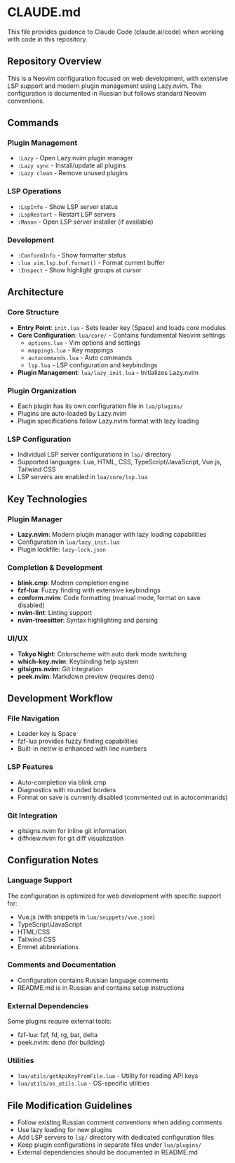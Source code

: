 # CLAUDE.md

This file provides guidance to Claude Code (claude.ai/code) when working with code in this repository.

## Repository Overview

This is a Neovim configuration focused on web development, with extensive LSP support and modern plugin management using Lazy.nvim. The configuration is documented in Russian but follows standard Neovim conventions.

## Commands

### Plugin Management
- `:Lazy` - Open Lazy.nvim plugin manager
- `:Lazy sync` - Install/update all plugins
- `:Lazy clean` - Remove unused plugins

### LSP Operations
- `:LspInfo` - Show LSP server status
- `:LspRestart` - Restart LSP servers
- `:Mason` - Open LSP server installer (if available)

### Development
- `:ConformInfo` - Show formatter status
- `:lua vim.lsp.buf.format()` - Format current buffer
- `:Inspect` - Show highlight groups at cursor

## Architecture

### Core Structure
- **Entry Point**: `init.lua` - Sets leader key (Space) and loads core modules
- **Core Configuration**: `lua/core/` - Contains fundamental Neovim settings
  - `options.lua` - Vim options and settings
  - `mappings.lua` - Key mappings
  - `autocommands.lua` - Auto commands
  - `lsp.lua` - LSP configuration and keybindings
- **Plugin Management**: `lua/lazy_init.lua` - Initializes Lazy.nvim

### Plugin Organization
- Each plugin has its own configuration file in `lua/plugins/`
- Plugins are auto-loaded by Lazy.nvim
- Plugin specifications follow Lazy.nvim format with lazy loading

### LSP Configuration
- Individual LSP server configurations in `lsp/` directory
- Supported languages: Lua, HTML, CSS, TypeScript/JavaScript, Vue.js, Tailwind CSS
- LSP servers are enabled in `lua/core/lsp.lua`

## Key Technologies

### Plugin Manager
- **Lazy.nvim**: Modern plugin manager with lazy loading capabilities
- Configuration in `lua/lazy_init.lua`
- Plugin lockfile: `lazy-lock.json`

### Completion & Development
- **blink.cmp**: Modern completion engine
- **fzf-lua**: Fuzzy finding with extensive keybindings
- **conform.nvim**: Code formatting (manual mode, format on save disabled)
- **nvim-lint**: Linting support
- **nvim-treesitter**: Syntax highlighting and parsing

### UI/UX
- **Tokyo Night**: Colorscheme with auto dark mode switching
- **which-key.nvim**: Keybinding help system
- **gitsigns.nvim**: Git integration
- **peek.nvim**: Markdown preview (requires deno)

## Development Workflow

### File Navigation
- Leader key is Space
- fzf-lua provides fuzzy finding capabilities
- Built-in netrw is enhanced with line numbers

### LSP Features
- Auto-completion via blink.cmp
- Diagnostics with rounded borders
- Format on save is currently disabled (commented out in autocommands)

### Git Integration
- gitsigns.nvim for inline git information
- diffview.nvim for git diff visualization

## Configuration Notes

### Language Support
The configuration is optimized for web development with specific support for:
- Vue.js (with snippets in `lua/snippets/vue.json`)
- TypeScript/JavaScript
- HTML/CSS
- Tailwind CSS
- Emmet abbreviations

### Comments and Documentation
- Configuration contains Russian language comments
- README.md is in Russian and contains setup instructions

### External Dependencies
Some plugins require external tools:
- fzf-lua: fzf, fd, rg, bat, delta
- peek.nvim: deno (for building)

### Utilities
- `lua/utils/getApiKeyFromFile.lua` - Utility for reading API keys
- `lua/utils/os_utils.lua` - OS-specific utilities

## File Modification Guidelines

- Follow existing Russian comment conventions when adding comments
- Use lazy loading for new plugins
- Add LSP servers to `lsp/` directory with dedicated configuration files
- Keep plugin configurations in separate files under `lua/plugins/`
- External dependencies should be documented in README.md